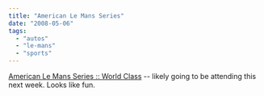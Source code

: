 ```yaml
---
title: "American Le Mans Series"
date: "2008-05-06"
tags: 
  - "autos"
  - "le-mans"
  - "sports"
---
```


[American Le Mans Series :: World Class](http://www.americanlemans.com/home/ALMSHome.aspx) -- likely going to be attending this next week. Looks like fun.
